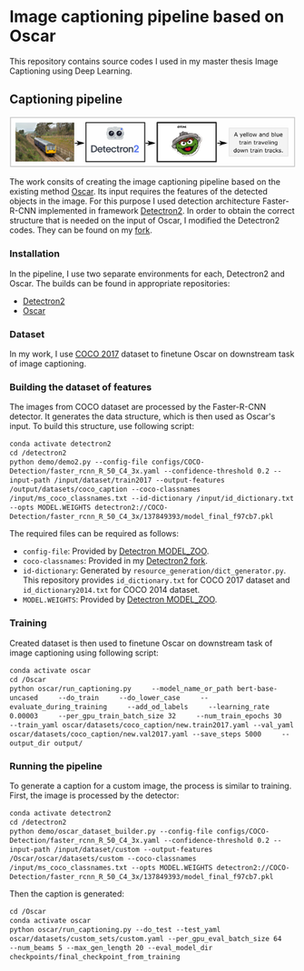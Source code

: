 # Image captioning pipeline based on Oscar

This repository contains source codes I used in my master thesis Image Captioning using Deep Learning. 

## Captioning pipeline

![pipeline](assets/pipeline.png)

The work consits of creating the image captioning pipeline based on the existing method [Oscar](https://github.com/microsoft/Oscar). Its input requires the features of the detected objects in the image. For this purpose I used detection architecture Faster-R-CNN implemented in framework [Detectron2](https://github.com/facebookresearch/detectron2). In order to obtain the correct structure that is needed on the input of Oscar, I modified the Detectron2 codes. They can be found on my [fork](https://github.com/zeleznyt/detectron2).

### Installation

In the pipeline, I use two separate environments for each, Detectron2 and Oscar. The builds can be found in appropriate repositories:
* [Detectron2](https://github.com/zeleznyt/detectron2/blob/main/INSTALL.md)
* [Oscar](https://github.com/microsoft/Oscar/blob/master/INSTALL.md)

### Dataset

In my work, I use [COCO 2017](https://cocodataset.org/#download) dataset to finetune Oscar on downstream task of image captioning.

### Building the dataset of features

The images from COCO dataset are processed by the Faster-R-CNN detector. It generates the data structure, which is then used as Oscar's input. To build this structure, use following script:
```
conda activate detectron2
cd /detectron2
python demo/demo2.py --config-file configs/COCO-Detection/faster_rcnn_R_50_C4_3x.yaml --confidence-threshold 0.2 --input-path /input/dataset/train2017 --output-features /output/datasets/coco_caption --coco-classnames /input/ms_coco_classnames.txt --id-dictionary /input/id_dictionary.txt --opts MODEL.WEIGHTS detectron2://COCO-Detection/faster_rcnn_R_50_C4_3x/137849393/model_final_f97cb7.pkl
```
The required files can be required as follows: 
* `config-file`:  Provided by [Detectron MODEL_ZOO](https://github.com/zeleznyt/detectron2/blob/main/MODEL_ZOO.md).
* `coco-classnames`: Provided in my [Detectron2 fork](https://github.com/zeleznyt/detectron2).
* `id-dictionary`: Generated by `resource_generation/dict_generator.py`. This repository provides `id_dictionary.txt` for COCO 2017 dataset and `id_dictionary2014.txt` for COCO 2014 dataset.
* `MODEL.WEIGHTS`: Provided by [Detectron MODEL_ZOO](https://github.com/zeleznyt/detectron2/blob/main/MODEL_ZOO.md).

### Training

Created dataset is then used to finetune Oscar on downstream task of image captioning using following script:
```
conda activate oscar
cd /Oscar
python oscar/run_captioning.py     --model_name_or_path bert-base-uncased     --do_train     --do_lower_case     --evaluate_during_training     --add_od_labels     --learning_rate 0.00003     --per_gpu_train_batch_size 32     --num_train_epochs 30     --train_yaml oscar/datasets/coco_caption/new.train2017.yaml --val_yaml oscar/datasets/coco_caption/new.val2017.yaml --save_steps 5000     --output_dir output/
```

### Running the pipeline

To generate a caption for a custom image, the process is similar to training. First, the image is processed by the detector:
```
conda activate detectron2
cd /detectron2
python demo/oscar_dataset_builder.py --config-file configs/COCO-Detection/faster_rcnn_R_50_C4_3x.yaml --confidence-threshold 0.2 --input-path /input/dataset/custom --output-features /Oscar/oscar/datasets/custom --coco-classnames /input/ms_coco_classnames.txt --opts MODEL.WEIGHTS detectron2://COCO-Detection/faster_rcnn_R_50_C4_3x/137849393/model_final_f97cb7.pkl
```
Then the caption is generated:
```
cd /Oscar
conda activate oscar
python oscar/run_captioning.py --do_test --test_yaml oscar/datasets/custom_sets/custom.yaml --per_gpu_eval_batch_size 64     --num_beams 5 --max_gen_length 20 --eval_model_dir checkpoints/final_checkpoint_from_training
```

